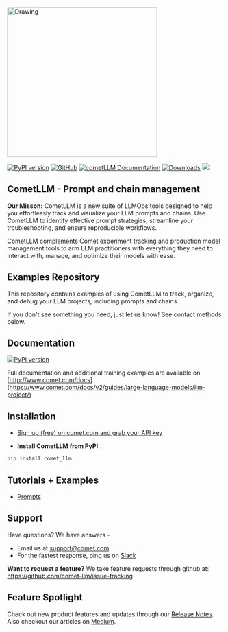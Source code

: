 <img src="https://www.comet.ml/images/logo_comet_light.png" width="350" alt="Drawing" style="width: 350px;"/>

<p align="left">
    <a href="https://pypi.org/project/comet-llm">
        <img src="https://img.shields.io/pypi/v/comet-llm" alt="PyPI version"></a>
    <a rel="nofollow" href="https://opensource.org/license/mit/">
        <img alt="GitHub" src="https://img.shields.io/badge/License-MIT-blue.svg"></a>
    <a href="https://www.comet.com/docs/v2/guides/large-language-models/overview/" rel="nofollow">
        <img src="https://img.shields.io/badge/cometLLM-Docs-blue.svg" alt="cometLLM Documentation"></a>
    <a rel="nofollow" href="https://pepy.tech/project/comet-llm">
        <img style="max-width: 100%;" src="https://static.pepy.tech/badge/comet-llm" alt="Downloads"></a>
    <a rel="nofollow" href="https://colab.research.google.com/github/comet-ml/comet-llm/blob/main/examples/CometLLM_Prompts.ipynb">
        <img src="https://colab.research.google.com/assets/colab-badge.svg"></a>
</p>
<p align="left">

## CometLLM - Prompt and chain management
**Our Misson:** CometLLM is a new suite of LLMOps tools designed to help you effortlessly track and visualize your LLM prompts and chains. Use CometLLM to identify effective prompt strategies, streamline your troubleshooting, and ensure reproducible workflows.

CometLLM complements Comet experiment tracking and production model management tools to arm LLM practitioners with everything they need to interact with, manage, and optimize their models with ease.


## Examples Repository

This repository contains examples of using CometLLM to track, organize, and debug your LLM projects, including prompts and chains.

If you don't see something you need, just let us know! See contact methods below.

## Documentation
[![PyPI version](https://badge.fury.io/py/comet-ml.svg)](https://badge.fury.io/py/comet-ml)

Full documentation and additional training examples are available on [http://www.comet.com/docs](https://www.comet.com/docs/v2/guides/large-language-models/llm-project/)

## Installation

- [Sign up (free) on comet.com and grab your API key](https://www.comet.com/signup)

- **Install CometLLM from PyPI:**

```sh
pip install comet_llm
```

## Tutorials + Examples
- [Prompts](https://github.com/comet-ml/comet-llm/comet-examples/tree/master/prompts)


## Support
Have questions? We have answers -
- Email us at <support@comet.com>
- For the fastest response, ping us on [Slack](https://cometml.slack.com/)

**Want to request a feature?**
We take feature requests through github at: https://github.com/comet-llm/issue-tracking


## Feature Spotlight
Check out new product features and updates through our [Release Notes](https://www.notion.so/cometml/Comet-ml-Release-Notes-93d864bcac584360943a73ae9507bcaa). Also checkout our articles on [Medium](https://medium.com/comet-ml).
